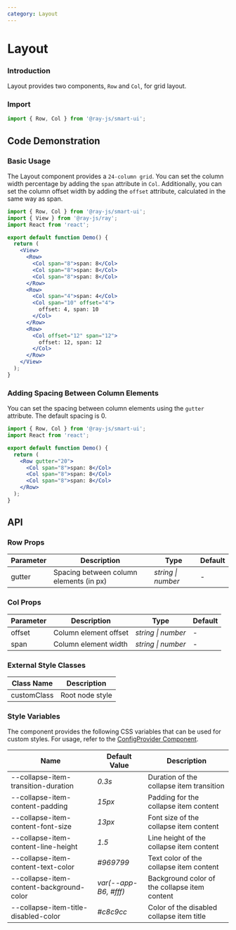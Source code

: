 ```yaml
---
category: Layout
---
```


# Layout

### Introduction

Layout provides two components, `Row` and `Col`, for grid layout.

### Import

```jsx
import { Row, Col } from '@ray-js/smart-ui';
```

## Code Demonstration

### Basic Usage

The Layout component provides a `24-column grid`. You can set the column width percentage by adding the `span` attribute in `Col`. Additionally, you can set the column offset width by adding the `offset` attribute, calculated in the same way as span.

```jsx
import { Row, Col } from '@ray-js/smart-ui';
import { View } from '@ray-js/ray';
import React from 'react';

export default function Demo() {
  return (
    <View>
      <Row>
        <Col span="8">span: 8</Col>
        <Col span="8">span: 8</Col>
        <Col span="8">span: 8</Col>
      </Row>
      <Row>
        <Col span="4">span: 4</Col>
        <Col span="10" offset="4">
          offset: 4, span: 10
        </Col>
      </Row>
      <Row>
        <Col offset="12" span="12">
          offset: 12, span: 12
        </Col>
      </Row>
    </View>
  );
}
```

### Adding Spacing Between Column Elements

You can set the spacing between column elements using the `gutter` attribute. The default spacing is 0.

```jsx
import { Row, Col } from '@ray-js/smart-ui';
import React from 'react';

export default function Demo() {
  return (
    <Row gutter="20">
      <Col span="8">span: 8</Col>
      <Col span="8">span: 8</Col>
      <Col span="8">span: 8</Col>
    </Row>
  );
}
```

## API

### Row Props

| Parameter | Description                                  | Type               | Default |
| --------- | -------------------------------------------- | ------------------ | ------- |
| gutter | Spacing between column elements (in px) | _string \| number_ | - |

### Col Props

| Parameter | Description           | Type               | Default |
| --------- | --------------------- | ------------------ | ------- |
| offset | Column element offset | _string \| number_ | - |
| span | Column element width | _string \| number_ | - |

### External Style Classes

| Class Name    | Description     |
| ------------- | --------------- |
| customClass | Root node style |
### Style Variables

The component provides the following CSS variables that can be used for custom styles. For usage, refer to the [ConfigProvider Component](/material/smartui?comId=config-provider).

| Name                                          | Default Value                                 | Description                                |
| --------------------------------------------- | --------------------------------------------- | ------------------------------------------ |
| --collapse-item-transition-duration           | _0.3s_                                        | Duration of the collapse item transition   |
| --collapse-item-content-padding               | _15px_                                        | Padding for the collapse item content      |
| --collapse-item-content-font-size             | _13px_                                        | Font size of the collapse item content     |
| --collapse-item-content-line-height           | _1.5_                                         | Line height of the collapse item content   |
| --collapse-item-content-text-color            | _#969799_                                     | Text color of the collapse item content    |
| --collapse-item-content-background-color      | _var(--app-B6, #fff)_                         | Background color of the collapse item content |
| --collapse-item-title-disabled-color          | _#c8c9cc_                                     | Color of the disabled collapse item title  |